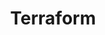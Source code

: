---
title:  "Terraform"
desc: "Your ship crash lands on a small planet. Use its resources to create buildings and grow your colony. But be careful at night, when the creatures come out to play."
desc_es: "Tu nave se estrella en un pequeño planeta. Usa sus recursos para crear construcciones y crecer tu colonia. Pero ten cuidad, en la noche criaturas extrañas vienen a jugar."
time: 72 hours
time_es: 72 horas
made: Ludum Dare 38
display-order: 4
---